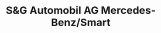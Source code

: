 ---
title: "S&G Automobil AG Mercedes-Benz/Smart"
url: /offenburg/sundg-automobil-ag-mercedes-benz-smart/
shop: Autohaus
---